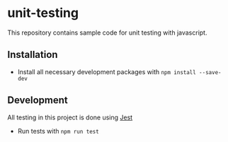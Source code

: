 # unit-testing

This repository contains sample code for unit testing with javascript.

## Installation

- Install all necessary development packages with `npm install --save-dev`

## Development

All testing in this project is done using [Jest](https://jestjs.io/docs/getting-started)

- Run tests with `npm run test`